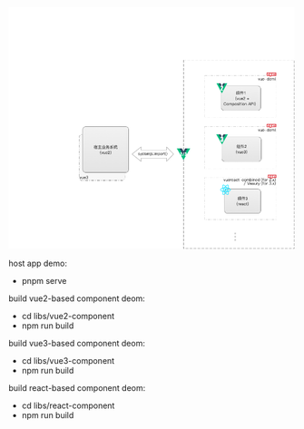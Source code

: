 ![](./flow.png)

host app demo:

- pnpm serve

build vue2-based component deom:

- cd libs/vue2-component
- npm run build

build vue3-based component deom:

- cd libs/vue3-component
- npm run build

build react-based component deom:

- cd libs/react-component
- npm run build
